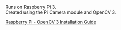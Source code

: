 Runs on Raspberry Pi 3.  
Created using the Pi Camera module and OpenCV 3.

[Raspberry Pi - OpenCV 3 Installation Guide](https://www.pyimagesearch.com/2017/09/04/raspbian-stretch-install-opencv-3-python-on-your-raspberry-pi/)
